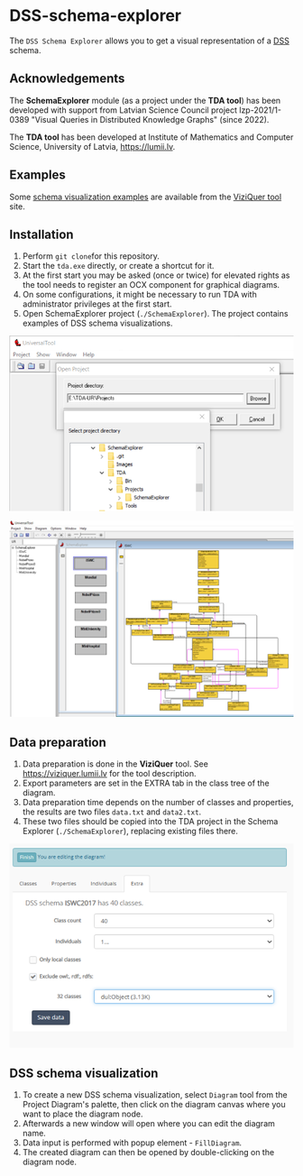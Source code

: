 # DSS-schema-explorer

The `DSS Schema Explorer` allows you to get a visual representation of a [DSS](https://github.com/LUMII-Syslab/data-shape-server) schema.

## Acknowledgements

The **SchemaExplorer** module (as a project under the **TDA tool**) has been developed with support from Latvian Science Council project lzp-2021/1-0389 "Visual Queries in Distributed Knowledge Graphs" (since 2022).

The **TDA tool** has been developed at Institute of Mathematics and Computer Science, University of Latvia, https://lumii.lv.

## Examples

Some [schema visualization examples](https://viziquer.lumii.lv/projects/lzp_2021/VisualSchemaSamples.pdf) are available from the [ViziQuer tool](https://viziquer.lumii.lv) site.

## Installation

1. Perform `git clone`for this repository.
1. Start the `tda.exe` directly, or create a shortcut for it.
1. At the first start you may be asked (once or twice) for elevated rights as the tool needs to register an OCX component for graphical diagrams.
1. On some configurations, it might be necessary to run TDA with administrator privileges at the first start.
1. Open SchemaExplorer project (`./SchemaExplorer`). The project contains examples of DSS schema visualizations.

![](./Images/TDA_1.PNG)

![](./Images/TDA_2.PNG)


## Data preparation

1. Data preparation is done in the **ViziQuer** tool. See https://viziquer.lumii.lv for the tool description.
1. Export parameters are set in the EXTRA tab in the class tree of the diagram.
1. Data preparation time depends on the number of classes and properties, the results are two files `data.txt` and `data2.txt`.
1. These two files should be copied into the TDA project in the Schema Explorer (`./SchemaExplorer`), replacing existing files there.

![](./Images/VQ_1.PNG)

## DSS schema visualization

1. To create a new DSS schema visualization, select `Diagram` tool from the Project Diagram's palette, then click on the diagram canvas where you want to place the diagram node. 
1. Afterwards a new window will open where you can edit the diagram name. 
1. Data input is performed with popup element - `FillDiagram`.
1. The created diagram can then be opened by double-clicking on the diagram node.

